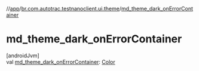 //[app](../../index.md)/[br.com.autotrac.testnanoclient.ui.theme](index.md)/[md_theme_dark_onErrorContainer](md_theme_dark_on-error-container.md)

# md_theme_dark_onErrorContainer

[androidJvm]\
val [md_theme_dark_onErrorContainer](md_theme_dark_on-error-container.md): [Color](https://developer.android.com/reference/kotlin/androidx/compose/ui/graphics/Color.html)
